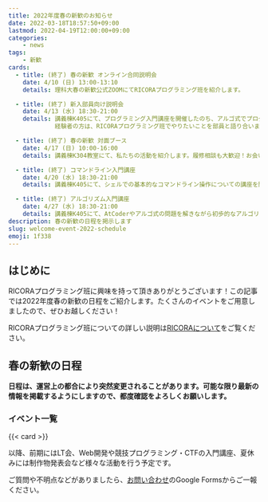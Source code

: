 ```yaml
---
title: 2022年度春の新歓のお知らせ
date: 2022-03-18T18:57:50+09:00
lastmod: 2022-04-19T12:00:00+09:00
categories:
    - news
tags:
    - 新歓
cards:
  - title: (終了) 春の新歓 オンライン合同説明会
    date: 4/10 (日) 13:00-13:10
    details: 理科大春の新歓公式ZOOMにてRICORAプログラミング班を紹介します。

  - title: (終了) 新入部員向け説明会
    date: 4/13 (水) 18:30-21:00
    details: 講義棟K405にて、プログラミング入門講座を開催したのち、アルゴ式でプログラムを実際に書く機会をご提供します。
             経験者の方は、RICORAプログラミング班でやりたいことを部員と語り合いましょう！

  - title: (終了) 春の新歓 対面ブース
    date: 4/17 (日) 10:00-16:00
    details: 講義棟K304教室にて、私たちの活動を紹介します。履修相談も大歓迎！お会いできることを楽しみにしています。

  - title: (終了) コマンドライン入門講座
    date: 4/20 (水) 18:30-21:00
    details: 講義棟K405にて、シェルでの基本的なコマンドライン操作についての講座を開講します。奮ってご参加ください。参加者の皆さんは自分のPCを持参してください。

  - title: (終了) アルゴリズム入門講座
    date: 4/27 (水) 18:30-21:00
    details: 講義棟K405にて、AtCoderやアルゴ式の問題を解きながら初歩的なアルゴリズムに慣れ親しみましょう。最後の新歓イベントになりますのでぜひご参加ください。
description: 春の新歓の日程を掲示します
slug: welcome-event-2022-schedule
emoji: 1f338
---
```


## はじめに
RICORAプログラミング班に興味を持って頂きありがとうございます！この記事では2022年度春の新歓の日程をご紹介します。たくさんのイベントをご用意しましたので、ぜひお越しください！

RICORAプログラミング班についての詳しい説明は[RICORAについて](/about-us/)をご覧ください。

## 春の新歓の日程

**日程は、運営上の都合により突然変更されることがあります。可能な限り最新の情報を掲載するようにしますので、都度確認をよろしくお願いします。**

### イベント一覧

{{< card >}}

以降、前期にはLT会、Web開発や競技プログラミング・CTFの入門講座、夏休みには制作物発表会など様々な活動を行う予定です。

ご質問や不明点などがありましたら、[お問い合わせ](/contact/)のGoogle Formsからご一報ください。
